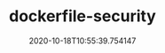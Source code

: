 ---
date: '2020-10-18T10:55:39.754147'
draft: false
metadata:
  description: 'A collection of OPA rules to statically analyze Dockerfiles to improve
    security '
  homepage: null
  name: dockerfile-security
  owner: gbrindisi
tags:
- docker
- containers
title: dockerfile-security
---